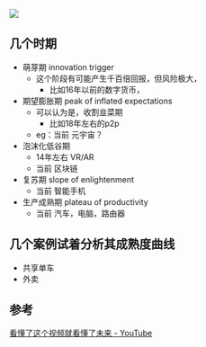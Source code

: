 

![](https://tlcj-static.tuoluo.cn/sync/93ef2f40264f676d75bbdef008a62a62)

## 几个时期

- 萌芽期 innovation trigger
	- 这个阶段有可能产生千百倍回报，但风险极大，
		- 比如16年以前的数字货币，
- 期望膨胀期 peak of inflated expectations
	- 可以认为是，收割韭菜期
		- 比如18年左右的p2p
	- eg：当前 元宇宙？
- 泡沫化低谷期
	- 14年左右 VR/AR
	- 当前 区块链
- 复苏期 slope of enlightenment
	- 当前 智能手机
- 生产成熟期 plateau of productivity
	- 当前  汽车，电脑，路由器

## 几个案例试着分析其成熟度曲线

- 共享单车
- 外卖

## 参考

[看懂了这个视频就看懂了未来 - YouTube](https://www.youtube.com/watch?v=l6wzydHQQ_M)
